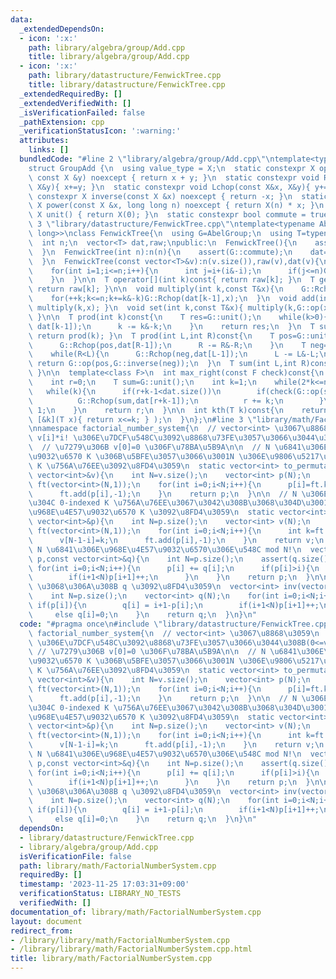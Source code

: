 ```yaml
---
data:
  _extendedDependsOn:
  - icon: ':x:'
    path: library/algebra/group/Add.cpp
    title: library/algebra/group/Add.cpp
  - icon: ':x:'
    path: library/datastructure/FenwickTree.cpp
    title: library/datastructure/FenwickTree.cpp
  _extendedRequiredBy: []
  _extendedVerifiedWith: []
  _isVerificationFailed: false
  _pathExtension: cpp
  _verificationStatusIcon: ':warning:'
  attributes:
    links: []
  bundledCode: "#line 2 \"library/algebra/group/Add.cpp\"\ntemplate<typename X>\n\
    struct GroupAdd {\n  using value_type = X;\n  static constexpr X op(const X &x,\
    \ const X &y) noexcept { return x + y; }\n  static constexpr void Rchop(X&x, const\
    \ X&y){ x+=y; }\n  static constexpr void Lchop(const X&x, X&y){ y+=x; }\n  static\
    \ constexpr X inverse(const X &x) noexcept { return -x; }\n  static constexpr\
    \ X power(const X &x, long long n) noexcept { return X(n) * x; }\n  static constexpr\
    \ X unit() { return X(0); }\n  static constexpr bool commute = true;\n};\n#line\
    \ 3 \"library/datastructure/FenwickTree.cpp\"\ntemplate<typename AbelGroup=GroupAdd<long\
    \ long>>\nclass FenwickTree{\n  using G=AbelGroup;\n  using T=typename G::value_type;\n\
    \  int n;\n  vector<T> dat,raw;\npublic:\n  FenwickTree(){\n    assert(G::commute);\n\
    \  }\n  FenwickTree(int n):n(n){\n    assert(G::commute);\n    dat=raw=vector<T>(n,G::unit());\n\
    \  }\n  FenwickTree(const vector<T>&v):n(v.size()),raw(v),dat(v){\n    assert(G::commute);\n\
    \    for(int i=1;i<=n;i++){\n      int j=i+(i&-i);\n      if(j<=n)G::Rchop(dat[j-1],dat[i-1]);\n\
    \    }\n  }\n\n  T operator[](int k)const{ return raw[k]; }\n  T get(int k)const{\
    \ return raw[k]; }\n\n  void multiply(int k,const T&x){\n    G::Rchop(raw[k],x);\n\
    \    for(++k;k<=n;k+=k&-k)G::Rchop(dat[k-1],x);\n  }\n  void add(int k,const T&x){\
    \ multiply(k,x); }\n  void set(int k,const T&x){ multiply(k,G::op(x,G::inverse(raw[k])));\
    \ }\n\n  T prod(int k)const{\n    T res=G::unit();\n    while(k>0){\n      G::Rchop(res,\
    \ dat[k-1]);\n      k -= k&-k;\n    }\n    return res;\n  }\n  T sum(int k)const{\
    \ return prod(k); }\n  T prod(int L,int R)const{\n    T pos=G::unit();\n    while(L<R){\n\
    \      G::Rchop(pos,dat[R-1]);\n      R -= R&-R;\n    }\n    T neg=G::unit();\n\
    \    while(R<L){\n      G::Rchop(neg,dat[L-1]);\n      L -= L&-L;\n    }\n   \
    \ return G::op(pos,G::inverse(neg));\n  }\n  T sum(int L,int R)const{ return prod(L,R);\
    \ }\n\n  template<class F>\n  int max_right(const F check)const{\n    assert(check(G::unit()));\n\
    \    int r=0;\n    T sum=G::unit();\n    int k=1;\n    while(2*k<=n)k<<=1;\n \
    \   while(k){\n      if(r+k-1<dat.size())\n        if(check(G::op(sum,dat[r+k-1]))){\n\
    \          G::Rchop(sum,dat[r+k-1]);\n          r += k;\n        }\n      k >>=\
    \ 1;\n    }\n    return r;\n  }\n\n  int kth(T k)const{\n    return max_right(\
    \ [&k](T x){ return x<=k; } );\n  }\n};\n#line 3 \"library/math/FactorialNumberSystem.cpp\"\
    \nnamespace factorial_number_system{\n  // vector<int> \u3067\u8868\u3059\n  //\
    \ v[i]*i! \u306E\u7DCF\u548C\u3092\u8868\u73FE\u3057\u3066\u3044\u308B(0<=v[i]<=i)\n\
    \  // \u7279\u306B v[0]=0 \u306F\u78BA\u5B9A\n\n  // N \u6841\u306E\u968E\u4E57\
    \u9032\u6570 K \u306B\u5BFE\u3057\u3066\u3001N \u306E\u9806\u5217\u3067 0-indexed\
    \ K \u756A\u76EE\u3092\u8FD4\u3059\n  static vector<int> to_permutation(const\
    \ vector<int>&v){\n    int N=v.size();\n    vector<int> p(N);\n    FenwickTree<GroupAdd<int>>\
    \ ft(vector<int>(N,1));\n    for(int i=0;i<N;i++){\n      p[i]=ft.kth(v[N-1-i]);\n\
    \      ft.add(p[i],-1);\n    }\n    return p;\n  }\n\n  // N \u306E\u9806\u5217\
    \u304C 0-indexed K \u756A\u76EE\u3067\u3042\u308B\u3068\u304D\u3001N \u6841\u306E\
    \u968E\u4E57\u9032\u6570 K \u3092\u8FD4\u3059\n  static vector<int> to_factorial(const\
    \ vector<int>&p){\n    int N=p.size();\n    vector<int> v(N);\n    FenwickTree<GroupAdd<int>>\
    \ ft(vector<int>(N,1));\n    for(int i=0;i<N;i++){\n      int k=ft.sum(p[i]);\n\
    \      v[N-1-i]=k;\n      ft.add(p[i],-1);\n    }\n    return v;\n  }\n\n  //\
    \ N \u6841\u306E\u968E\u4E57\u9032\u6570\u306E\u548C mod N!\n  vector<int> sum(vector<int>\
    \ p,const vector<int>&q){\n    int N=p.size();\n    assert(q.size()==N);\n   \
    \ for(int i=0;i<N;i++){\n      p[i] += q[i];\n      if(p[i]>i){\n        p[i]-=i+1;\n\
    \        if(i+1<N)p[i+1]++;\n      }\n    }\n    return p;\n  }\n\n  // sum(p,q)=0\
    \ \u3068\u306A\u308B q \u3092\u8FD4\u3059\n  vector<int> inv(vector<int> p){\n\
    \    int N=p.size();\n    vector<int> q(N);\n    for(int i=0;i<N;i++){\n     \
    \ if(p[i]){\n        q[i] = i+1-p[i];\n        if(i+1<N)p[i+1]++;\n      }\n \
    \     else q[i]=0;\n    }\n    return q;\n  }\n}\n"
  code: "#pragma once\n#include \"library/datastructure/FenwickTree.cpp\"\nnamespace\
    \ factorial_number_system{\n  // vector<int> \u3067\u8868\u3059\n  // v[i]*i!\
    \ \u306E\u7DCF\u548C\u3092\u8868\u73FE\u3057\u3066\u3044\u308B(0<=v[i]<=i)\n \
    \ // \u7279\u306B v[0]=0 \u306F\u78BA\u5B9A\n\n  // N \u6841\u306E\u968E\u4E57\
    \u9032\u6570 K \u306B\u5BFE\u3057\u3066\u3001N \u306E\u9806\u5217\u3067 0-indexed\
    \ K \u756A\u76EE\u3092\u8FD4\u3059\n  static vector<int> to_permutation(const\
    \ vector<int>&v){\n    int N=v.size();\n    vector<int> p(N);\n    FenwickTree<GroupAdd<int>>\
    \ ft(vector<int>(N,1));\n    for(int i=0;i<N;i++){\n      p[i]=ft.kth(v[N-1-i]);\n\
    \      ft.add(p[i],-1);\n    }\n    return p;\n  }\n\n  // N \u306E\u9806\u5217\
    \u304C 0-indexed K \u756A\u76EE\u3067\u3042\u308B\u3068\u304D\u3001N \u6841\u306E\
    \u968E\u4E57\u9032\u6570 K \u3092\u8FD4\u3059\n  static vector<int> to_factorial(const\
    \ vector<int>&p){\n    int N=p.size();\n    vector<int> v(N);\n    FenwickTree<GroupAdd<int>>\
    \ ft(vector<int>(N,1));\n    for(int i=0;i<N;i++){\n      int k=ft.sum(p[i]);\n\
    \      v[N-1-i]=k;\n      ft.add(p[i],-1);\n    }\n    return v;\n  }\n\n  //\
    \ N \u6841\u306E\u968E\u4E57\u9032\u6570\u306E\u548C mod N!\n  vector<int> sum(vector<int>\
    \ p,const vector<int>&q){\n    int N=p.size();\n    assert(q.size()==N);\n   \
    \ for(int i=0;i<N;i++){\n      p[i] += q[i];\n      if(p[i]>i){\n        p[i]-=i+1;\n\
    \        if(i+1<N)p[i+1]++;\n      }\n    }\n    return p;\n  }\n\n  // sum(p,q)=0\
    \ \u3068\u306A\u308B q \u3092\u8FD4\u3059\n  vector<int> inv(vector<int> p){\n\
    \    int N=p.size();\n    vector<int> q(N);\n    for(int i=0;i<N;i++){\n     \
    \ if(p[i]){\n        q[i] = i+1-p[i];\n        if(i+1<N)p[i+1]++;\n      }\n \
    \     else q[i]=0;\n    }\n    return q;\n  }\n}\n"
  dependsOn:
  - library/datastructure/FenwickTree.cpp
  - library/algebra/group/Add.cpp
  isVerificationFile: false
  path: library/math/FactorialNumberSystem.cpp
  requiredBy: []
  timestamp: '2023-11-25 17:03:31+09:00'
  verificationStatus: LIBRARY_NO_TESTS
  verifiedWith: []
documentation_of: library/math/FactorialNumberSystem.cpp
layout: document
redirect_from:
- /library/library/math/FactorialNumberSystem.cpp
- /library/library/math/FactorialNumberSystem.cpp.html
title: library/math/FactorialNumberSystem.cpp
---
```

